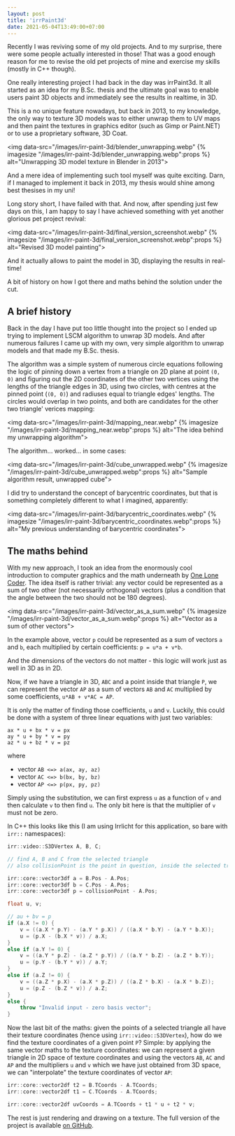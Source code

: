 ```yaml
---
layout: post
title: 'irrPaint3d'
date: 2021-05-04T13:49:00+07:00
---
```


Recently I was reviving some of my old projects. And to my surprise, there were some people actually interested in those!
That was a good enough reason for me to revise the old pet projects of mine and exercise my skills (mostly in C++ though).

One really interesting project I had back in the day was irrPaint3d. It all started as an idea for my B.Sc. thesis and
the ultimate goal was to enable users paint 3D objects and immediately see the results in realtime, in 3D.

This is a no unique feature nowadays, but back in 2013, to my knowledge, the only way to texture 3D models was to either
unwrap them to UV maps and then paint the textures in graphics editor (such as Gimp or Paint.NET) or to use a proprietary
software, 3D Coat.

<img data-src="/images/irr-paint-3d/blender_unwrapping.webp" {% imagesize "/images/irr-paint-3d/blender_unwrapping.webp":props %} alt="Unwrapping 3D model texture in Blender in 2013">

And a mere idea of implementing such tool myself was quite exciting. Darn, if I managed to implement it
back in 2013, my thesis would shine among best thesises in my uni!

Long story short, I have failed with that. And now, after spending just few days on this, I am happy to say I have achieved
something with yet another glorious pet project revival:

<img data-src="/images/irr-paint-3d/final_version_screenshot.webp" {% imagesize "/images/irr-paint-3d/final_version_screenshot.webp":props %} alt="Revised 3D model painting">

And it actually allows to paint the model in 3D, displaying the results in real-time!

A bit of history on how I got there and maths behind the solution under the cut.

<!--more-->

## A brief history

Back in the day I have put too little thought into the project so I ended up trying to implement LSCM algorithm to
unwrap 3D models. And after numerous failures I came up with my own, very simple algorithm to unwrap models and that made
my B.Sc. thesis.

The algorithm was a simple system of numerous circle equations following the logic of pinning down a vertex from a triangle
on 2D plane at point `(0, 0)` and figuring out the 2D coordinates of the other two vertices using the lengths of the triangle
edges in 3D, using two circles, with centres at the pinned point (`(0, 0)`) and radiuses equal to triangle edges' lengths.
The circles would overlap in two points, and both are candidates for the other two triangle' verices mapping:

<img data-src="/images/irr-paint-3d/mapping_near.webp" {% imagesize "/images/irr-paint-3d/mapping_near.webp":props %} alt="The idea behind my unwrapping algorithm">

The algorithm... worked... in some cases:

<img data-src="/images/irr-paint-3d/cube_unwrapped.webp" {% imagesize "/images/irr-paint-3d/cube_unwrapped.webp":props %} alt="Sample algorithm result, unwrapped cube">

I did try to understand the concept of barycentric coordinates, but that is something completely different to what I imagined,
apparently:

<img data-src="/images/irr-paint-3d/barycentric_coordinates.webp" {% imagesize "/images/irr-paint-3d/barycentric_coordinates.webp":props %} alt="My previous understanding of barycentric coordinates">

## The maths behind

With my new approach, I took an idea from the enormously cool introduction to computer graphics and the math underneath
by [One Lone Coder](https://www.youtube.com/watch?v=ih20l3pJoeU). The idea itself is rather trivial: any vector could be represented
as a sum of two other (not necessarily orthogonal) vectors (plus a condition that the angle between the two should not be 180 degrees).

<img data-src="/images/irr-paint-3d/vector_as_a_sum.webp" {% imagesize "/images/irr-paint-3d/vector_as_a_sum.webp":props %} alt="Vector as a sum of other vectors">

In the example above, vector `p` could be represented as a sum of vectors `a` and `b`, each multiplied by certain coefficients:
`p = u*a + v*b`.

And the dimensions of the vectors do not matter - this logic will work just as well in 3D as in 2D.

Now, if we have a triangle in 3D, `ABC` and a point inside that triangle `P`, we can represent the vector `AP` as a sum of vectors
`AB` and `AC` multiplied by some coefficients, `u*AB + v*AC = AP`.

It is only the matter of finding those coefficients, `u` and `v`. Luckily, this could be done with a system of three linear equations
with just two variables:

```
ax * u + bx * v = px
ay * u + by * v = py
az * u + bz * v = pz
```

where

* vector `AB <=> a(ax, ay, az)`
* vector `AC <=> b(bx, by, bz)`
* vector `AP <=> p(px, py, pz)`

Simply using the substitution, we can first express `u` as a function of `v` and then calculate `v` to then find `u`.
The only bit here is that the multiplier of `v` must not be zero.

In C++ this looks like this (I am using Irrlicht for this application, so bare with `irr::` namespaces):

```cpp
irr::video::S3DVertex A, B, C;

// find A, B and C from the selected triangle
// also collisionPoint is the point in question, inside the selected triangle

irr::core::vector3df a = B.Pos - A.Pos;
irr::core::vector3df b = C.Pos - A.Pos;
irr::core::vector3df p = collisionPoint - A.Pos;

float u, v;

// au + bv = p
if (a.X != 0) {
    v = ((a.X * p.Y) - (a.Y * p.X)) / ((a.X * b.Y) - (a.Y * b.X));
    u = (p.X - (b.X * v)) / a.X;
}
else if (a.Y != 0) {
    v = ((a.Y * p.Z) - (a.Z * p.Y)) / ((a.Y * b.Z) - (a.Z * b.Y));
    u = (p.Y - (b.Y * v)) / a.Y;
}
else if (a.Z != 0) {
    v = ((a.Z * p.X) - (a.X * p.Z)) / ((a.Z * b.X) - (a.X * b.Z));
    u = (p.Z - (b.Z * v)) / a.Z;
}
else {
    throw "Invalid input - zero basis vector";
}
```

Now the last bit of the maths: given the points of a selected triangle all have their texture coordinates (hence using `irr::video::S3DVertex`),
how do we find the texture coordinates of a given point `P`? Simple: by applying the same vector maths to the texture coordinates:
we can represent a given triangle in 2D space of texture coordinates and using the vectors `AB`, `AC` and `AP` and the multipliers `u` and `v`
which we have just obtained from 3D space, we can "interpolate" the texture coordinates of vector `AP`:

```cpp
irr::core::vector2df t2 = B.TCoords - A.TCoords;
irr::core::vector2df t1 = C.TCoords - A.TCoords;

irr::core::vector2df uvCoords = A.TCoords + t1 * u + t2 * v;
```

The rest is just rendering and drawing on a texture. The full version of the project is available [on GitHub](https://github.com/shybovycha/irrPaint3D).
